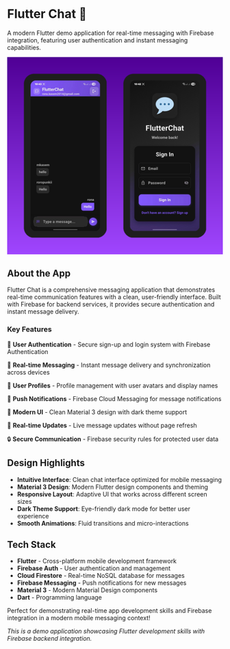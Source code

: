 # Flutter Chat 💬

A modern Flutter demo application for real-time messaging with Firebase integration, featuring user authentication and instant messaging capabilities.

![Flutter Chat Screenshots](project-1.png)

## About the App

Flutter Chat is a comprehensive messaging application that demonstrates real-time communication features with a clean, user-friendly interface. Built with Firebase for backend services, it provides secure authentication and instant message delivery.

### Key Features

🔐 **User Authentication** - Secure sign-up and login system with Firebase Authentication

💬 **Real-time Messaging** - Instant message delivery and synchronization across devices

👤 **User Profiles** - Profile management with user avatars and display names

🔔 **Push Notifications** - Firebase Cloud Messaging for message notifications

📱 **Modern UI** - Clean Material 3 design with dark theme support

🚀 **Real-time Updates** - Live message updates without page refresh

🔒 **Secure Communication** - Firebase security rules for protected user data

## Design Highlights

- **Intuitive Interface**: Clean chat interface optimized for mobile messaging
- **Material 3 Design**: Modern Flutter design components and theming
- **Responsive Layout**: Adaptive UI that works across different screen sizes
- **Dark Theme Support**: Eye-friendly dark mode for better user experience
- **Smooth Animations**: Fluid transitions and micro-interactions

## Tech Stack

- **Flutter** - Cross-platform mobile development framework
- **Firebase Auth** - User authentication and management
- **Cloud Firestore** - Real-time NoSQL database for messages
- **Firebase Messaging** - Push notifications for new messages
- **Material 3** - Modern Material Design components
- **Dart** - Programming language

Perfect for demonstrating real-time app development skills and Firebase integration in a modern mobile messaging context!

*This is a demo application showcasing Flutter development skills with Firebase backend integration.*
